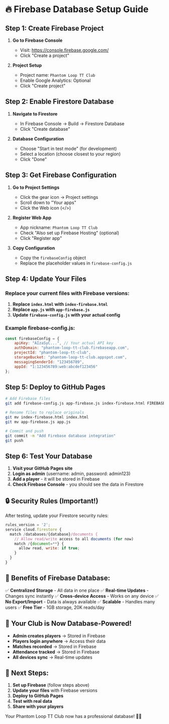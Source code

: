 # 🔥 Firebase Database Setup Guide

## Step 1: Create Firebase Project

1. **Go to Firebase Console**
   - Visit: https://console.firebase.google.com/
   - Click "Create a project"

2. **Project Setup**
   - Project name: `Phantom Loop TT Club`
   - Enable Google Analytics: Optional
   - Click "Create project"

## Step 2: Enable Firestore Database

1. **Navigate to Firestore**
   - In Firebase Console → Build → Firestore Database
   - Click "Create database"

2. **Database Configuration**
   - Choose "Start in test mode" (for development)
   - Select a location (choose closest to your region)
   - Click "Done"

## Step 3: Get Firebase Configuration

1. **Go to Project Settings**
   - Click the gear icon → Project settings
   - Scroll down to "Your apps"
   - Click the Web icon (</>)

2. **Register Web App**
   - App nickname: `Phantom Loop TT Club`
   - Check "Also set up Firebase Hosting" (optional)
   - Click "Register app"

3. **Copy Configuration**
   - Copy the `firebaseConfig` object
   - Replace the placeholder values in `firebase-config.js`

## Step 4: Update Your Files

### Replace your current files with Firebase versions:

1. **Replace `index.html` with `index-firebase.html`**
2. **Replace `app.js` with `app-firebase.js`**
3. **Update `firebase-config.js` with your actual config**

### Example firebase-config.js:
```javascript
const firebaseConfig = {
    apiKey: "AIzaSyC...", // Your actual API key
    authDomain: "phantom-loop-tt-club.firebaseapp.com",
    projectId: "phantom-loop-tt-club",
    storageBucket: "phantom-loop-tt-club.appspot.com",
    messagingSenderId: "123456789",
    appId: "1:123456789:web:abcdef123456"
};
```

## Step 5: Deploy to GitHub Pages

```bash
# Add Firebase files
git add firebase-config.js app-firebase.js index-firebase.html FIREBASE_SETUP.md

# Rename files to replace originals
git mv index-firebase.html index.html
git mv app-firebase.js app.js

# Commit and push
git commit -m "Add Firebase database integration"
git push
```

## Step 6: Test Your Database

1. **Visit your GitHub Pages site**
2. **Login as admin** (username: admin, password: admin123)
3. **Add a player** - it will be stored in Firebase
4. **Check Firebase Console** - you should see the data in Firestore

## 🔒 Security Rules (Important!)

After testing, update your Firestore security rules:

```javascript
rules_version = '2';
service cloud.firestore {
  match /databases/{database}/documents {
    // Allow read/write access to all documents (for now)
    match /{document=**} {
      allow read, write: if true;
    }
  }
}
```

## 🎯 Benefits of Firebase Database:

✅ **Centralized Storage** - All data in one place
✅ **Real-time Updates** - Changes sync instantly
✅ **Cross-device Access** - Works on any device
✅ **No Export/Import** - Data is always available
✅ **Scalable** - Handles many users
✅ **Free Tier** - 1GB storage, 20K reads/day

## 🚀 Your Club is Now Database-Powered!

- **Admin creates players** → Stored in Firebase
- **Players login anywhere** → Access their data
- **Matches recorded** → Stored in Firebase
- **Attendance tracked** → Stored in Firebase
- **All devices sync** → Real-time updates

## 📱 Next Steps:

1. **Set up Firebase** (follow steps above)
2. **Update your files** with Firebase versions
3. **Deploy to GitHub Pages**
4. **Test with real data**
5. **Share with your players**

Your Phantom Loop TT Club now has a professional database! 🏓✨
